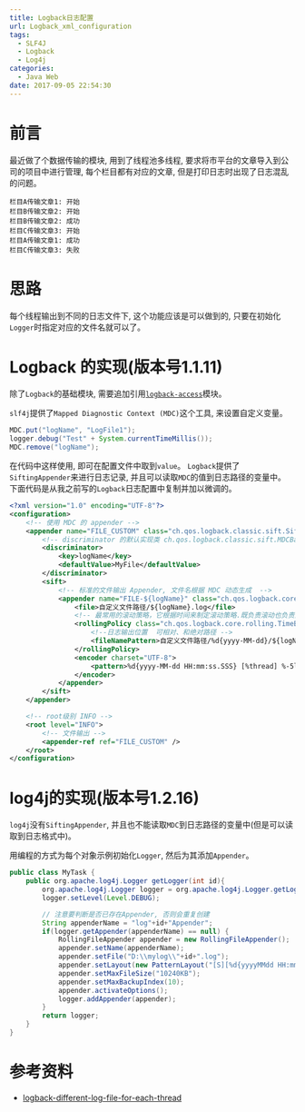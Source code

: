 ```yaml
---
title: Logback日志配置
url: Logback_xml_configuration
tags:
  - SLF4J
  - Logback
  - Log4j
categories:
  - Java Web
date: 2017-09-05 22:54:30
---
```


# 前言
最近做了个数据传输的模块, 用到了线程池多线程, 要求将市平台的文章导入到公司的项目中进行管理, 每个栏目都有对应的文章, 但是打印日志时出现了日志混乱的问题。
```text
栏目A传输文章1: 开始
栏目B传输文章2: 开始
栏目B传输文章2: 成功
栏目C传输文章3: 开始
栏目A传输文章1: 成功
栏目C传输文章3: 失败
```

# 思路
每个线程输出到不同的日志文件下, 这个功能应该是可以做到的, 只要在初始化`Logger`时指定对应的文件名就可以了。

# Logback 的实现(版本号1.1.11)
除了`Logback`的基础模块, 需要追加引用[`logback-access`](https://mvnrepository.com/artifact/ch.qos.logback/logback-access)模块。

`slf4j`提供了`Mapped Diagnostic Context (MDC)`这个工具, 来设置自定义变量。
```java
MDC.put("logName", "LogFile1");
logger.debug("Test" + System.currentTimeMillis());
MDC.remove("logName");
```
在代码中这样使用, 即可在配置文件中取到`value`。
`Logback`提供了`SiftingAppender`来进行日志记录, 并且可以读取`MDC`的值到日志路径的变量中。
下面代码是从我之前写的`Logback`日志配置中复制并加以微调的。
```xml
<?xml version="1.0" encoding="UTF-8"?>
<configuration>
    <!-- 使用 MDC 的 appender -->
    <appender name="FILE_CUSTOM" class="ch.qos.logback.classic.sift.SiftingAppender">
        <!-- discriminator 的默认实现类 ch.qos.logback.classic.sift.MDCBasedDiscriminator -->
        <discriminator>
            <key>logName</key>
            <defaultValue>MyFile</defaultValue>
        </discriminator>
        <sift>
            <!-- 标准的文件输出 Appender, 文件名根据 MDC 动态生成  -->
            <appender name="FILE-${logName}" class="ch.qos.logback.core.rolling.RollingFileAppender">
                <file>自定义文件路径/${logName}.log</file>
                <!-- 最常用的滚动策略，它根据时间来制定滚动策略.既负责滚动也负责出发滚动 -->
                <rollingPolicy class="ch.qos.logback.core.rolling.TimeBasedRollingPolicy">
                    <!--日志输出位置  可相对、和绝对路径 -->
                    <fileNamePattern>自定义文件路径/%d{yyyy-MM-dd}/${logName}.log</fileNamePattern>
                </rollingPolicy>
                <encoder charset="UTF-8">
                    <pattern>%d{yyyy-MM-dd HH:mm:ss.SSS} [%thread] %-5level %logger{50} - %msg%n</pattern>
                </encoder>
            </appender>
        </sift>
    </appender>

    <!-- root级别 INFO -->
    <root level="INFO">
        <!-- 文件输出 -->
        <appender-ref ref="FILE_CUSTOM" />
    </root>
</configuration>
```

# log4j的实现(版本号1.2.16)
`log4j`没有`SiftingAppender`, 并且也不能读取`MDC`到日志路径的变量中(但是可以读取到日志格式中)。

用编程的方式为每个对象示例初始化`Logger`, 然后为其添加`Appender`。
```java
public class MyTask {
    public org.apache.log4j.Logger getLogger(int id){
        org.apache.log4j.Logger logger = org.apache.log4j.Logger.getLogger("日志"+id);
        logger.setLevel(Level.DEBUG);

        // 注意要判断是否已存在Appender, 否则会重复创建
        String appenderName = "log"+id+"Appender";
        if(logger.getAppender(appenderName) == null) {
            RollingFileAppender appender = new RollingFileAppender();
            appender.setName(appenderName);
            appender.setFile("D:\\mylog\\"+id+".log");
            appender.setLayout(new PatternLayout("[S][%d{yyyyMMdd HH:mm:ss}][%-5p][%C:%L] - %m%n"));
            appender.setMaxFileSize("10240KB");
            appender.setMaxBackupIndex(10);
            appender.activateOptions();
            logger.addAppender(appender);
        }
        return logger;
    }
}
```


# 参考资料
- [logback-different-log-file-for-each-thread](https://www.mkyong.com/logging/logback-different-log-file-for-each-thread)